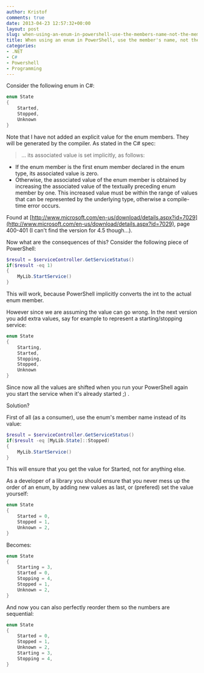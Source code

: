 ```yaml
---
author: Kristof
comments: true
date: 2013-04-23 12:57:32+00:00
layout: post
slug: when-using-an-enum-in-powershell-use-the-members-name-not-the-members-value
title: When using an enum in PowerShell, use the member's name, not the member's value
categories:
- .NET
- C#
- Powershell
- Programming
---
```


Consider the following enum in C#:

```csharp
enum State
{
    Started,
    Stopped,
    Unknown
}
```

Note that I have not added an explicit value for the enum members. They will be generated by the compiler. As stated in the C# spec:


> ... its associated value is set implicitly, as follows:
* If the enum member is the first enum member declared in the enum type, its associated value is zero.
* Otherwise, the associated value of the enum member is obtained by increasing the associated value of the textually preceding enum member by one. This increased value must be within the range of values that can be represented by the underlying type, otherwise a compile-time error occurs.

Found at [http://www.microsoft.com/en-us/download/details.aspx?id=7029](http://www.microsoft.com/en-us/download/details.aspx?id=7029), page 400-401 (I can't find the version for 4.5 though...).

Now what are the consequences of this? Consider the following piece of PowerShell:

```powershell
$result = $serviceController.GetServiceStatus()
if($result -eq 1)
{
    MyLib.StartService()
}
```

This will work, because PowerShell implicitly converts the int to the actual enum member.

However since we are assuming the value can go wrong. In the next version you add extra values, say for example to represent a starting/stopping service:

```csharp
enum State
{
    Starting,
    Started,
    Stopping,
    Stopped,
    Unknown
}
```

Since now all the values are shifted when you run your PowerShell again you start the service when it's already started ;) .

Solution?

First of all (as a consumer), use the enum's member name instead of its value:

```powershell
$result = $serviceController.GetServiceStatus()
if($result -eq [MyLib.State]::Stopped)
{
    MyLib.StartService()
}
```

This will ensure that you get the value for Started, not for anything else.

As a developer of a library you should ensure that you never mess up the order of an enum, by adding new values as last, or (prefered) set the value yourself:

```csharp
enum State
{
    Started = 0,
    Stopped = 1,
    Unknown = 2,
}
```

Becomes:

```csharp
enum State
{
    Starting = 3,
    Started = 0,
    Stopping = 4,
    Stopped = 1,
    Unknown = 2,
}
```

And now you can also perfectly reorder them so the numbers are sequential:

```csharp
enum State
{
    Started = 0,
    Stopped = 1,
    Unknown = 2,
    Starting = 3,
    Stopping = 4,
}
```
